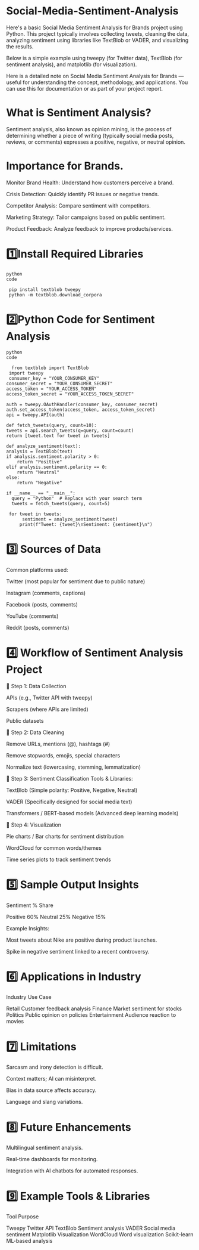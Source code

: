 # Social-Media-Sentiment-Analysis

Here's a basic Social Media Sentiment Analysis for Brands project using Python. This project typically involves collecting tweets, cleaning the data, analyzing sentiment using libraries like TextBlob or VADER, and visualizing the results.

Below is a simple example using tweepy (for Twitter data), TextBlob (for sentiment analysis), and matplotlib (for visualization).

Here is a detailed note on Social Media Sentiment Analysis for Brands — useful for understanding the concept, methodology, and applications. You can use this for documentation or as part of your project report.

# What is Sentiment Analysis?
 Sentiment analysis, also known as opinion mining, is the process of determining whether a piece of writing (typically social media posts, reviews, or comments) expresses a positive, negative, or neutral opinion.

 # Importance for Brands.
  Monitor Brand Health: Understand how customers perceive a brand.

Crisis Detection: Quickly identify PR issues or negative trends.

Competitor Analysis: Compare sentiment with competitors.

Marketing Strategy: Tailor campaigns based on public sentiment.

Product Feedback: Analyze feedback to improve products/services.

# 1️⃣Install Required Libraries

    python                                                                                                           code 
    
     pip install textblob tweepy
     python -m textblob.download_corpora


# 2️⃣Python Code for Sentiment Analysis

    python                                                                                                            code

      from textblob import TextBlob
     import tweepy
     consumer_key = "YOUR_CONSUMER_KEY"
    consumer_secret = "YOUR_CONSUMER_SECRET"
    access_token = "YOUR_ACCESS_TOKEN"
    access_token_secret = "YOUR_ACCESS_TOKEN_SECRET"

    auth = tweepy.OAuthHandler(consumer_key, consumer_secret)
    auth.set_access_token(access_token, access_token_secret)
    api = tweepy.API(auth)

    def fetch_tweets(query, count=10):
    tweets = api.search_tweets(q=query, count=count)
    return [tweet.text for tweet in tweets]

    def analyze_sentiment(text):
    analysis = TextBlob(text)
    if analysis.sentiment.polarity > 0:
        return "Positive"
    elif analysis.sentiment.polarity == 0:
        return "Neutral"
    else:
        return "Negative"

    if __name__ == "__main__":
      query = "Python"  # Replace with your search term
      tweets = fetch_tweets(query, count=5)
    
     for tweet in tweets:
          sentiment = analyze_sentiment(tweet)
         print(f"Tweet: {tweet}\nSentiment: {sentiment}\n")
        
# 3️⃣ Sources of Data
Common platforms used:

Twitter (most popular for sentiment due to public nature)

Instagram (comments, captions)

Facebook (posts, comments)

YouTube (comments)

Reddit (posts, comments)

# 4️⃣ Workflow of Sentiment Analysis Project


🔹 Step 1: Data Collection

APIs (e.g., Twitter API with tweepy)

Scrapers (where APIs are limited)

Public datasets


🔹 Step 2: Data Cleaning

Remove URLs, mentions (@), hashtags (#)

Remove stopwords, emojis, special characters

Normalize text (lowercasing, stemming, lemmatization)


🔹 Step 3: Sentiment Classification
Tools & Libraries:

TextBlob (Simple polarity: Positive, Negative, Neutral)

VADER (Specifically designed for social media text)

Transformers / BERT-based models (Advanced deep learning models)


🔹 Step 4: Visualization

Pie charts / Bar charts for sentiment distribution

WordCloud for common words/themes

Time series plots to track sentiment trends



# 5️⃣ Sample Output Insights

Sentiment	% Share

Positive	60%
Neutral	25%
Negative	15%


Example Insights:

Most tweets about Nike are positive during product launches.

Spike in negative sentiment linked to a recent controversy.



# 6️⃣ Applications in Industry

Industry	Use Case

Retail	Customer feedback analysis
Finance	Market sentiment for stocks
Politics	Public opinion on policies
Entertainment	Audience reaction to movies


# 7️⃣ Limitations

Sarcasm and irony detection is difficult.

Context matters; AI can misinterpret.

Bias in data source affects accuracy.

Language and slang variations.


# 8️⃣ Future Enhancements

Multilingual sentiment analysis.

Real-time dashboards for monitoring.

Integration with AI chatbots for automated responses.


# 9️⃣ Example Tools & Libraries

Tool	Purpose

Tweepy	Twitter API
TextBlob	Sentiment analysis
VADER	Social media sentiment
Matplotlib	Visualization
WordCloud	Word visualization
Scikit-learn	ML-based analysis 



